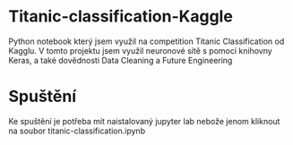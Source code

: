 # Titanic-classification-Kaggle
Python notebook který jsem využil na competition Titanic Classification od Kagglu.
V tomto projektu jsem využil neuronové sítě s pomocí knihovny Keras, a také dovědnosti Data Cleaning a Future Engineering

# Spuštění 
Ke spuštění je potřeba mít naistalovaný jupyter lab nebože jenom kliknout na soubor titanic-classification.ipynb
